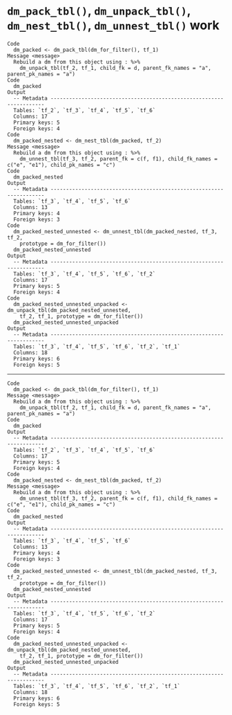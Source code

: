 # `dm_pack_tbl()`, `dm_unpack_tbl()`, `dm_nest_tbl()`, `dm_unnest_tbl()` work

    Code
      dm_packed <- dm_pack_tbl(dm_for_filter(), tf_1)
    Message <message>
      Rebuild a dm from this object using : %>%
        dm_unpack_tbl(tf_2, tf_1, child_fk = d, parent_fk_names = "a", parent_pk_names = "a")
    Code
      dm_packed
    Output
      -- Metadata --------------------------------------------------------------------
      Tables: `tf_2`, `tf_3`, `tf_4`, `tf_5`, `tf_6`
      Columns: 17
      Primary keys: 5
      Foreign keys: 4
    Code
      dm_packed_nested <- dm_nest_tbl(dm_packed, tf_2)
    Message <message>
      Rebuild a dm from this object using : %>%
        dm_unnest_tbl(tf_3, tf_2, parent_fk = c(f, f1), child_fk_names = c("e", "e1"), child_pk_names = "c")
    Code
      dm_packed_nested
    Output
      -- Metadata --------------------------------------------------------------------
      Tables: `tf_3`, `tf_4`, `tf_5`, `tf_6`
      Columns: 13
      Primary keys: 4
      Foreign keys: 3
    Code
      dm_packed_nested_unnested <- dm_unnest_tbl(dm_packed_nested, tf_3, tf_2,
        prototype = dm_for_filter())
      dm_packed_nested_unnested
    Output
      -- Metadata --------------------------------------------------------------------
      Tables: `tf_3`, `tf_4`, `tf_5`, `tf_6`, `tf_2`
      Columns: 17
      Primary keys: 5
      Foreign keys: 4
    Code
      dm_packed_nested_unnested_unpacked <- dm_unpack_tbl(dm_packed_nested_unnested,
        tf_2, tf_1, prototype = dm_for_filter())
      dm_packed_nested_unnested_unpacked
    Output
      -- Metadata --------------------------------------------------------------------
      Tables: `tf_3`, `tf_4`, `tf_5`, `tf_6`, `tf_2`, `tf_1`
      Columns: 18
      Primary keys: 6
      Foreign keys: 5

---

    Code
      dm_packed <- dm_pack_tbl(dm_for_filter(), tf_1)
    Message <message>
      Rebuild a dm from this object using : %>%
        dm_unpack_tbl(tf_2, tf_1, child_fk = d, parent_fk_names = "a", parent_pk_names = "a")
    Code
      dm_packed
    Output
      -- Metadata --------------------------------------------------------------------
      Tables: `tf_2`, `tf_3`, `tf_4`, `tf_5`, `tf_6`
      Columns: 17
      Primary keys: 5
      Foreign keys: 4
    Code
      dm_packed_nested <- dm_nest_tbl(dm_packed, tf_2)
    Message <message>
      Rebuild a dm from this object using : %>%
        dm_unnest_tbl(tf_3, tf_2, parent_fk = c(f, f1), child_fk_names = c("e", "e1"), child_pk_names = "c")
    Code
      dm_packed_nested
    Output
      -- Metadata --------------------------------------------------------------------
      Tables: `tf_3`, `tf_4`, `tf_5`, `tf_6`
      Columns: 13
      Primary keys: 4
      Foreign keys: 3
    Code
      dm_packed_nested_unnested <- dm_unnest_tbl(dm_packed_nested, tf_3, tf_2,
        prototype = dm_for_filter())
      dm_packed_nested_unnested
    Output
      -- Metadata --------------------------------------------------------------------
      Tables: `tf_3`, `tf_4`, `tf_5`, `tf_6`, `tf_2`
      Columns: 17
      Primary keys: 5
      Foreign keys: 4
    Code
      dm_packed_nested_unnested_unpacked <- dm_unpack_tbl(dm_packed_nested_unnested,
        tf_2, tf_1, prototype = dm_for_filter())
      dm_packed_nested_unnested_unpacked
    Output
      -- Metadata --------------------------------------------------------------------
      Tables: `tf_3`, `tf_4`, `tf_5`, `tf_6`, `tf_2`, `tf_1`
      Columns: 18
      Primary keys: 6
      Foreign keys: 5

